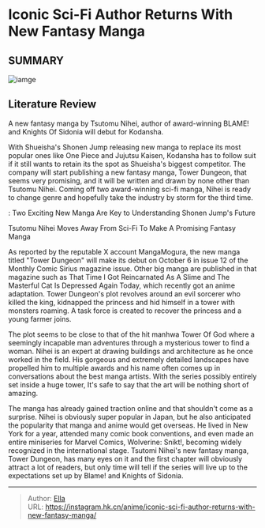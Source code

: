 # Iconic Sci-Fi Author Returns With New Fantasy Manga


## SUMMARY 

![iamge](https://static1.srcdn.com/wordpress/wp-content/uploads/2023/09/blame-movie-shot.jpg)

## Literature Review

A new fantasy manga by Tsutomu Nihei, author of award-winning BLAME! and Knights Of Sidonia will debut for Kodansha.





With Shueisha&#39;s Shonen Jump releasing new manga to replace its most popular ones like One Piece and Jujutsu Kaisen, Kodansha has to follow suit if it still wants to retain its the spot as Shueisha&#39;s biggest competitor. The company will start publishing a new fantasy manga, Tower Dungeon, that seems very promising, and it will be written and drawn by none other than Tsutomu Nihei. Coming off two award-winning sci-fi manga, Nihei is ready to change genre and hopefully take the industry by storm for the third time.




 : Two Exciting New Manga Are Key to Understanding Shonen Jump&#39;s Future


 Tsutomu Nihei Moves Away From Sci-Fi To Make A Promising Fantasy Manga 

 

As reported by the reputable X account MangaMogura, the new manga titled &#34;Tower Dungeon&#34; will make its debut on October 6 in issue 12 of the Monthly Comic Sirius magazine issue. Other big manga are published in that magazine such as That Time I Got Reincarnated As A Slime and The Masterful Cat Is Depressed Again Today, which recently got an anime adaptation. Tower Dungeon&#39;s plot revolves around an evil sorcerer who killed the king, kidnapped the princess and hid himself in a tower with monsters roaming. A task force is created to recover the princess and a young farmer joins.

The plot seems to be close to that of the hit manhwa Tower Of God where a seemingly incapable man adventures through a mysterious tower to find a woman. Nihei is an expert at drawing buildings and architecture as he once worked in the field. His gorgeous and extremely detailed landscapes have propelled him to multiple awards and his name often comes up in conversations about the best manga artists. With the series possibly entirely set inside a huge tower, It&#39;s safe to say that the art will be nothing short of amazing.




          

The manga has already gained traction online and that shouldn&#39;t come as a surprise. Nihei is obviously super popular in Japan, but he also anticipated the popularity that manga and anime would get overseas. He lived in New York for a year, attended many comic book conventions, and even made an entire miniseries for Marvel Comics, Wolverine: Snikt!, becoming widely recognized in the international stage. Tsutomi Nihei&#39;s new fantasy manga, Tower Dungeon, has many eyes on it and the first chapter will obviously attract a lot of readers, but only time will tell if the series will live up to the expectations set up by Blame! and Knights of Sidonia.



---

> Author: [Ella](https://instagram.hk.cn/)  
> URL: https://instagram.hk.cn/anime/iconic-sci-fi-author-returns-with-new-fantasy-manga/  


